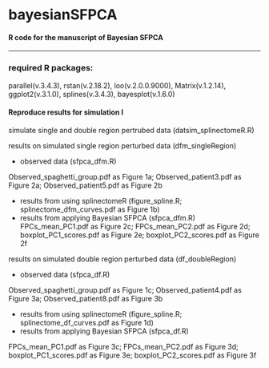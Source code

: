 # bayesianSFPCA
#### R code for the manuscript of Bayesian SFPCA 

***
### required R packages: 
parallel(v.3.4.3), rstan(v.2.18.2), loo(v.2.0.0.9000), Matrix(v.1.2.14), ggplot2(v.3.1.0), splines(v.3.4.3), bayesplot(v.1.6.0)

#### Reproduce results for simulation I 
simulate single and double region pertrubed data (datsim_splinectomeR.R)

results on simulated single region perturbed data (dfm_singleRegion)
* observed data (sfpca_dfm.R)

Observed_spaghetti_group.pdf as Figure 1a; Observed_patient3.pdf as Figure 2a; Observed_patient5.pdf as Figure 2b
* results from using splinectomeR (figure_spline.R; splinectome_dfm_curves.pdf as Figure 1b)
* results from applying Bayesian SFPCA (sfpca_dfm.R)
FPCs_mean_PC1.pdf as Figure 2c; FPCs_mean_PC2.pdf as Figure 2d; boxplot_PC1_scores.pdf as Figure 2e; 
boxplot_PC2_scores.pdf as Figure 2f 

results on simulated double region perturbed data (df_doubleRegion)
* observed data (sfpca_df.R)

Observed_spaghetti_group.pdf as Figure 1c; Observed_patient4.pdf as Figure 3a;
Observed_patient8.pdf as Figure 3b
* results from using splinectomeR (figure_spline.R; splinectome_df_curves.pdf as Figure 1d)
* results from applying Bayesian SFPCA (sfpca_df.R)

FPCs_mean_PC1.pdf as Figure 3c; FPCs_mean_PC2.pdf as Figure 3d; boxplot_PC1_scores.pdf as Figure 3e;
boxplot_PC2_scores.pdf as Figure 3f
